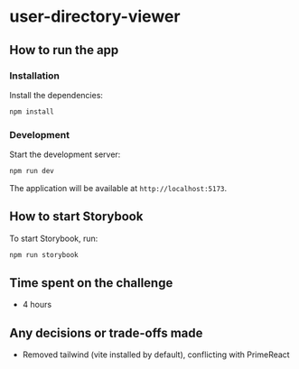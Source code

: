 # user-directory-viewer

## How to run the app

### Installation

Install the dependencies:

```bash
npm install
```

### Development

Start the development server:

```bash
npm run dev
```

The application will be available at `http://localhost:5173`.

## How to start Storybook

To start Storybook, run:

```bash
npm run storybook
```

## Time spent on the challenge

- 4 hours

## Any decisions or trade-offs made

- Removed tailwind (vite installed by default), conflicting with PrimeReact
